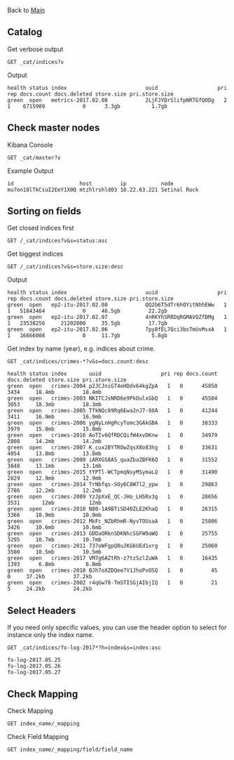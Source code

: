 Back to [Main](README.md)

## Catalog

Get verbose output
```http
GET _cat/indices?v
```

Output
```text
health status index                         uuid                   pri rep docs.count docs.deleted store.size pri.store.size
green  open   metrics-2017.02.08            2LjFJYDrSlifpNRTGfQODg   2   1    6715909            0      3.3gb          1.7gb
```

## Check master nodes

Kibana Console
```text
GET _cat/master?v
```

Example Output
```text
id                     host         ip           node
mu7on18lTkCsuI2EeY1X0Q mtzhlrshld03 10.22.63.221 Setinal Rock
```
## Sorting on fields

Get closed indices first
```http
GET /_cat/indices?v&s=status:asc
```

Get biggest indices
```http
GET /_cat/indices?v&s=store.size:desc
```

Output
```text
health status index                         uuid                   pri rep docs.count docs.deleted store.size pri.store.size
green  open   ep2-itu-2017.02.08            QQ2b6T5dTr6hOYitNhhEWw   1   1   51843464            0     46.5gb         22.2gb
green  open   ep2-itu-2017.02.07            4nRKYhSRRDqRGMAVOZfDMg   1   1   23538256     21202000     35.5gb         17.7gb
green  open   ep2-itu-2017.02.06            7py8fEL7Qci3bsTmUvMsxA   1   1   16666008            0     11.7gb          5.8gb
```

Get index by name (year), e.g. indices about crime.

```text
GET _cat/indices/crimes-*?v&s=docs.count:desc

health status index       uuid                   pri rep docs.count docs.deleted store.size pri.store.size
green  open   crimes-2004 p2JCJniGT4eHDdv64kgZpA   1   0      45850         3434     18.4mb         18.4mb
green  open   crimes-2003 NKITCJsNRD6e9PkOulxGbQ   1   0      45504         3053     18.3mb         18.3mb
green  open   crimes-2005 TfkNQc89Rq6Ewa2nJ7-9XA   1   0      41244         3411     16.9mb         16.9mb
green  open   crimes-2006 ygNyLnHgRcyTomc3GAkGBA   1   0      38333         3979     15.8mb         15.8mb
green  open   crimes-2016 AoTIv6QfRDCQifW4xvDKnw   1   0      34979         2808     14.2mb         14.2mb
green  open   crimes-2007 K_cux2BYTROwZqsX8o83hg   1   0      33631         4054     13.8mb         13.8mb
green  open   crimes-2008 iARXGS8AS_quaZbaZBFK6Q   1   0      31552         3848     13.1mb         13.1mb
green  open   crimes-2015 tYPTl-WCTpmqNsyMSymaLQ   1   0      31490         2829     12.9mb         12.9mb
green  open   crimes-2014 TrNbfqs-SOy6C8W7l2_ypw   1   0      29863         2786     12.2mb         12.2mb
green  open   crimes-2009 YzJpXxE_QC-JHo_LH5Rx3g   1   0      28656         3531       12mb           12mb
green  open   crimes-2010 N80-1A9BTiSD40ZLE2KhaQ   1   0      26315         3366     10.9mb         10.9mb
green  open   crimes-2012 MkFc_NZbRhmR-NyvTOUsaA   1   0      25806         3426     10.6mb         10.6mb
green  open   crimes-2013 GDDaORknSDKNhcSGFW9aWQ   1   0      25755         3295     10.7mb         10.7mb
green  open   crimes-2011 737oWFgpQ8uJKG6UEd1xrg   1   0      25060         3500     10.5mb         10.5mb
green  open   crimes-2017 VM7g6AZtRh-z7tzSzlZuWA   1   0      16435         1393      6.8mb          6.8mb
green  open   crimes-2018 BJh7oXZDQee7V1JhoPvOSQ   1   0         45            0     37.2kb         37.2kb
green  open   crimes-2002 r4qGw78-TmSTISGjAIbjIQ   1   0         21            5     24.2kb         24.2kb
```

## Select Headers

If you need only specific values, you can use the header option to select for instance only the index name.

```http
GET _cat/indices/fo-log-2017*?h=index&s=index:asc

fo-log-2017.05.25
fo-log-2017.05.26
fo-log-2017.05.27
```

## Check Mapping

Check Mapping
```http
GET index_name/_mapping
```

Check Field Mapping
```http
GET index_name/_mapping/field/field_name
```
